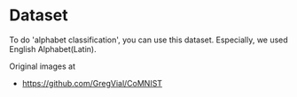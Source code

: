 # Dataset

To do 'alphabet classification', you can use this dataset.
Especially, we used English Alphabet(Latin).

Original images at
* https://github.com/GregVial/CoMNIST
